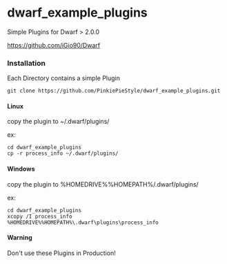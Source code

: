 # dwarf_example_plugins
Simple Plugins for Dwarf > 2.0.0

https://github.com/iGio90/Dwarf

### Installation
Each Directory contains a simple Plugin

```
git clone https://github.com/PinkiePieStyle/dwarf_example_plugins.git
```

#### Linux
copy the plugin to ~/.dwarf/plugins/

ex:
```
cd dwarf_example_plugins
cp -r process_info ~/.dwarf/plugins/
```

#### Windows
copy the plugin to %HOMEDRIVE%%HOMEPATH%/.dwarf/plugins/

ex:
```
cd dwarf_example_plugins
xcopy /I process_info %HOMEDRIVE%%HOMEPATH%\.dwarf\plugins\process_info
```


#### Warning
Don't use these Plugins in Production!